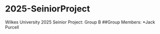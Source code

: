 # 2025-SeiniorProject
Wilkes University 2025 Seinior Project: Group B 
##Group Members:
*Jack Purcell 